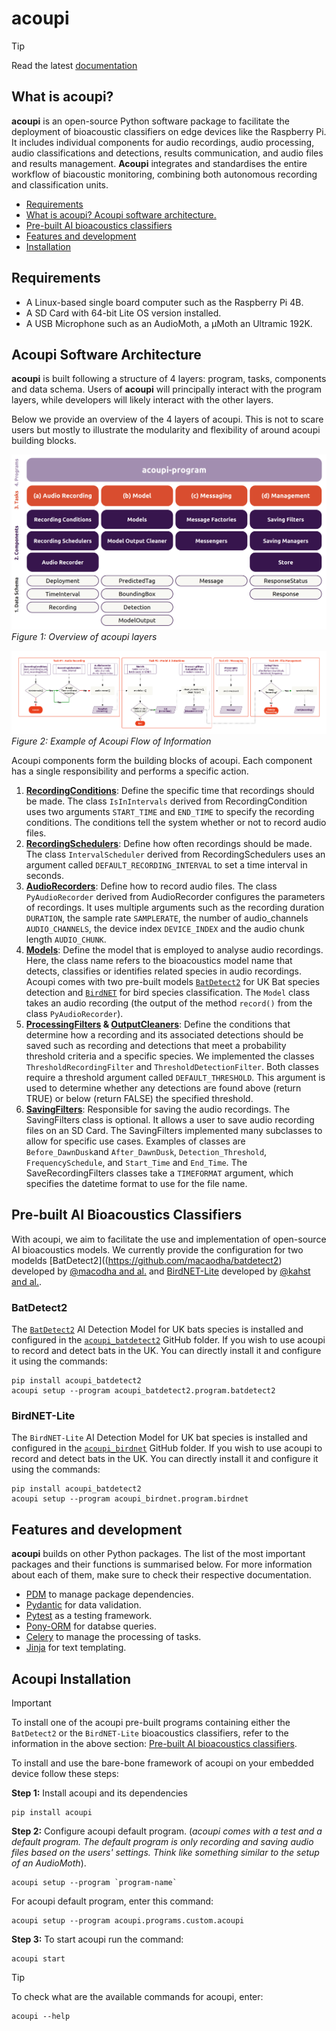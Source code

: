 # acoupi

> [!TIP]
> Read the latest [documentation](https://acoupi.github.io/acoupi/)

## What is acoupi? 
**acoupi** is an open-source Python software package to facilitate the deployment of bioacoustic classifiers on edge devices like the Raspberry Pi. It includes individual components for audio recordings, audio processing, audio classifications and detections, results communication, and audio files and results management. **Acoupi** integrates and standardises the entire workflow of biacoustic monitoring, combining both autonomous recording and classification units. 

- [Requirements](#requirements)
- [What is acoupi? Acoupi software architecture.](#acoupi-software-architecture)
- [Pre-built AI bioacoustics classifiers](#pre-built-ai-bioacoustics-classifiers)
- [Features and development](#features)
- [Installation](#installation)

## Requirements

- A Linux-based single board computer such as the Raspberry Pi 4B. 
- A SD Card with 64-bit Lite OS version installed.
- A USB Microphone such as an AudioMoth, a µMoth an Ultramic 192K.

## Acoupi Software Architecture

**acoupi** is built following a structure of 4 layers: program, tasks, components and data schema. Users of **acoupi** will principally interact with the program layers, while developers will likely interact with the other layers. 

Below we provide an overview of the 4 layers of acoupi. This is not to scare users but mostly to illustrate the modularity and flexibility of around acoupi building blocks. 

![Figure 1: Overview of acoupi layers](/docs/img/acoupi_architecture.png)
*Figure 1: Overview of acoupi layers*

![Figure 2: Example of Acoupi Flow of Information](/docs/img/acoupi_flowchart_img.png)
*Figure 2: Example of Acoupi Flow of Information*

Acoupi components form the building blocks of acoupi. Each component has a single responsibility and performs a specific action. 

1. [**RecordingConditions**](src/acoupi/components/recording_conditions.py): Define the specific time that recordings should be made. The class `IsInIntervals` derived from RecordingCondition uses two arguments `START_TIME` and `END_TIME` to specify the recording conditions. The conditions tell the system whether or not to record audio files. 
1. [**RecordingSchedulers**](src/acoupi/components/recording_schedulers.py): Define how often recordings should be made. The class `IntervalScheduler` derived from RecordingSchedulers uses an argument called `DEFAULT_RECORDING_INTERVAL` to set a time interval in seconds.
3. [**AudioRecorders**](src/acoupi/components/audio_recorder.py): Define how to record audio files. The class `PyAudioRecorder` derived from AudioRecorder configures the parameters of recordings. It uses multiple arguments such as the recording duration `DURATION`, the sample rate `SAMPLERATE`, the number of audio_channels `AUDIO_CHANNELS`, the device index `DEVICE_INDEX` and the audio chunk length `AUDIO_CHUNK`. 
4. [**Models**](src/acoupi/components/model_template.py): Define the model that is employed to analyse audio recordings. Here, the class name refers to the bioacoustics model name that detects, classifies or identifies related species in audio recordings. Acoupi comes with two pre-built models [`BatDetect2`](https://github.com/macaodha/batdetect2) for UK Bat species detection and [`BirdNET`](https://github.com/kahst/BirdNET-Lite) for bird species classification. The `Model` class takes an audio recording (the output of the method `record()` from the class `PyAudioRecorder`).
5. **[ProcessingFilters](/src/acoupi/components/processing_filters.py) & [OutputCleaners](/src/acoupi/components/output_cleaners.py)**: Define the conditions that determine how a recording and its associated detections should be saved such as recording and detections that meet a probability threshold criteria and a specific species. We implemented the classes `ThresholdRecordingFilter` and `ThresholdDetectionFilter`. Both classes require a threshold argument called `DEFAULT_THRESHOLD`. This argument is used to determine whether any detections are found above (return TRUE) or below (return FALSE) the specified threshold.
6. [**SavingFilters**](/src/acoupi/components/saving_filters.py): Responsible for saving the audio recordings. The SavingFilters class is optional. It allows a user to save audio recording files on an SD Card. The SavingFilters implemented many subclasses to allow for specific use cases. Examples of classes are `Before_DawnDusk`and `After_DawnDusk`, `Detection_Threshold`, `FrequencySchedule`, and `Start_Time` and `End_Time`. The SaveRecordingFilters classes take a `TIMEFORMAT` argument, which specifies the datetime format to use for the file name. 

## Pre-built AI Bioacoustics Classifiers

With acoupi, we aim to facilitate the use and implementation of open-source AI bioacoustics models. We currently provide the configuration for two modelds [BatDetect2]((https://github.com/macaodha/batdetect2) developed by [@macodha and al.](https://doi.org/10.1101/2022.12.14.520490) and [BirdNET-Lite](https://github.com/kahst/BirdNET-Lite) developed by [@kahst and al.](https://github.com/kahst).

### BatDetect2

The [`BatDetect2`](https://github.com/macaodha/batdetect2) AI Detection Model for UK bats species is installed and configured in the [`acoupi_batdetect2`](https://github.com/acoupi/acoupi_batdetect2) GitHub folder. If you wish to use acoupi to record and detect bats in the UK. You can directly install it and configure it using the commands: 
```
pip install acoupi_batdetect2
acoupi setup --program acoupi_batdetect2.program.batdetect2
```

### BirdNET-Lite

The `BirdNET-Lite` AI Detection Model for UK bat species is installed and configured in the [`acoupi_birdnet`](https://github.com/acoupi/acoupi_birdnet) GitHub folder. If you wish to use acoupi to record and detect bats in the UK. You can directly install it and configure it using the commands: 
```
pip install acoupi_batdetect2
acoupi setup --program acoupi_birdnet.program.birdnet
```

## Features and development
**acoupi** builds on other Python packages. The list of the most important packages and their functions is summarised below. For more information about each of them, make sure to check their respective documentation. 
- [PDM](https://pdm-project.org/2.10/) to manage package dependencies. 
- [Pydantic](https://docs.pydantic.dev/dev/) for data validation. 
- [Pytest](https://docs.pytest.org/en/7.4.x/) as a testing framework.
- [Pony-ORM](https://ponyorm.org/) for databse queries. 
- [Celery](https://docs.celeryq.dev/en/stable/getting-started/introduction.html) to manage the processing of tasks. 
- [Jinja](#jinja) for text templating. 

## Acoupi Installation

> [!IMPORTANT]
> To install one of the acoupi pre-built programs containing either the `BatDetect2` or the `BirdNET-Lite` bioacoustics classifiers, refer to the information in the above section:  [Pre-built AI bioacoustics classifiers](#pre-built-ai-bioacoustics-classifiers).


To install and use the bare-bone framework of acoupi on your embedded device follow these steps: 

**Step 1:** Install acoupi and its dependencies
```
pip install acoupi
```
**Step 2:** Configure acoupi default program. (*acoupi comes with a test and a default program. The default program is only recording and saving audio files based on the users' settings. Think like something similar to the setup of an AudioMoth*). 
```
acoupi setup --program `program-name`
```
For acoupi default program, enter this command: 
```
acoupi setup --program acoupi.programs.custom.acoupi
```
**Step 3:** To start acoupi run the command: 
```
acoupi start
```

>[!TIP]
> To check what are the available commands for acoupi, enter:
>```
> acoupi --help
>```
